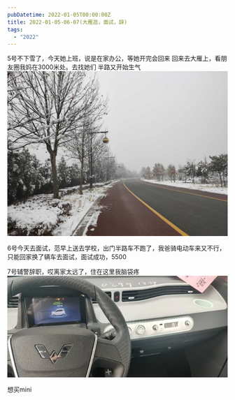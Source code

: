 ```yaml
---
pubDatetime: 2022-01-05T00:00:00Z
title: 2022-01-05-06-07(大雁逛，面试，辞)
tags:
  - "2022"
---
```


5号不下雪了，今天她上班，说是在家办公，等她开完会回来
回来去大雁上，看朋友圈我妈在3000米处。去找她们
半路又开始生气
![](../../img/6904315-da62f33d13049eaa.jpg)



6号今天去面试，范早上送去学校，出门半路车不跑了，我爸骑电动车来又不行，只能回家换了辆车去面试，面试成功，5500

7号辅警辞职，哎离家太远了，住在这里我脑袋疼
![](../../img/6904315-1cca7b36074311ff.jpg)

想买mini

